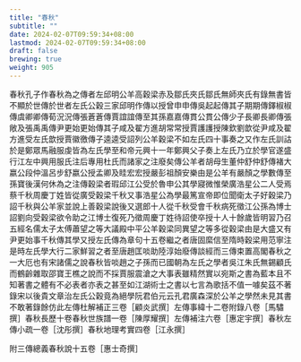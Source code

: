 ```yaml
---
title: "春秋"
subtitle: ""
date: 2024-02-07T09:59:34+08:00
lastmod: 2024-02-07T09:59:34+08:00
draft: false
brewing: true
weight: 905
---
```



春秋孔子作春秋為之傳者左邱明公羊高穀梁赤及鄒氏夾氏鄒氏無師夾氏有錄無書皆不顯於世傳於世者左氏公穀三家邱明作傳以授曾申申傳吳起起傳其子期期傳鐸椒椒傳虞卿卿傳荀況況傳張蒼蒼傳賈誼誼傳至其孫嘉嘉傳貫公貫公傳少子長卿長卿傳張敞及張禹禹傳尹更始更始傳其子咸及翟方進胡常常授賈護護授陳欽劉歆從尹咸及翟方進受左氏歆授賈徽徼傳子逵逵受詔列公羊穀梁不如左氏四十事奏之又作左氏訓詁於是鄭眾馬融服虔皆為左氏學至和帝元興十一年鄭興父子奏上左氏乃立於學官遂盛行江左中興用服氏注后專用杜氏而諸家之注廢矣傳公羊者胡母生董仲舒仲舒傳褚大嬴公段仲溫呂步舒嬴公授孟卿及眭宏宏授嚴彭祖顏安樂由是公羊有嚴顏之學數傳至孫寶後漢何休為之注傳穀梁者瑕邱江公受於魯申公其學寢微惟榮廣浩星公二人受焉蔡千秋周慶丁姓皆從廣受穀梁千秋又事浩星公為學最篤宣帝即位聞衛太子好穀梁乃詔千秋與公羊家並說上善穀梁說後又選郎十人從千秋受會千秋病死徵江公孫為博士詔劉向受穀梁欲令助之江博士復死乃徵周慶丁姓待詔使卒授十人十餘歲皆明習乃召五經名儒太子太傅蕭望之等大議殿中平公羊穀梁同異望之等多從穀梁由是大盛又有尹更始事千秋傳其學又授左氏傳為章句十五卷繼之者唐固縻信至隋時穀梁用范寧注是時左氏學大行二家鮮習之者至唐趙匡啖助陸淳始廢傳談經而三傳束置高閣春秋之一大厄也有宋諸儒之說春秋皆啖趙之子孫而已國朝為左氏之學者吳江朱氏無錫顧氏而鶴齡雜取邵寶王樵之說而不採賈服震滄之大事表雖精然實以宛斯之書為藍本且不知著書之體有不必表者亦表之甚至如江湖術士之書以七言為歌括不值一噱矣茲不著錄宋以後貴文章治左氏公穀竟為絕學阮君伯元云孔君廣森深於公羊之學然未見其書不敢著錄餘仿此左傳杜解補正三卷［顧炎武撰］左傳事緯十二卷附錄八卷［馬驌撰］春秋長歷十卷春秋世族譜一卷［陳厚耀撰］左傳補注六卷［惠定宇撰］春秋左傳小疏一卷［沈彤撰］春秋地理考實四卷［江永撰］

附三傳總義春秋說十五卷［惠士奇撰］
